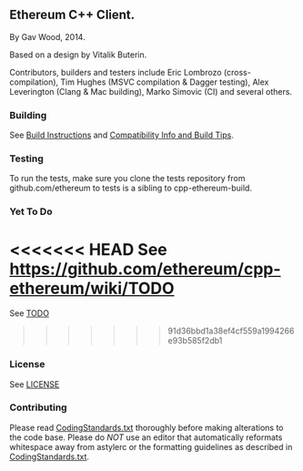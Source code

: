 ## Ethereum C++ Client.

By Gav Wood, 2014.

Based on a design by Vitalik Buterin.

Contributors, builders and testers include Eric Lombrozo (cross-compilation), Tim Hughes (MSVC compilation & Dagger testing), Alex Leverington (Clang & Mac building), Marko Simovic (CI) and several others.

### Building

See [Build Instructions](https://github.com/ethereum/cpp-ethereum/wiki/Build-Instructions) and [Compatibility Info and Build Tips](https://github.com/ethereum/cpp-ethereum/wiki/Compatibility-Info-and-Build-Tips).


### Testing

To run the tests, make sure you clone the tests repository from github.com/ethereum to tests is a sibling to cpp-ethereum-build.

### Yet To Do

<<<<<<< HEAD
See https://github.com/ethereum/cpp-ethereum/wiki/TODO
=======
See [TODO](TODO)
>>>>>>> 91d36bbd1a38ef4cf559a1994266e93b585f2db1

### License

See [LICENSE](LICENSE)

### Contributing

Please read [CodingStandards.txt](CodingStandards.txt) thoroughly before making alterations to the code base. Please do *NOT* use an editor that automatically reformats whitespace away from astylerc or the formatting guidelines as described in [CodingStandards.txt](CodingStandards.txt).
